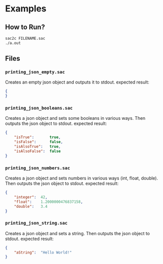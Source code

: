 # Examples
## How to Run?
```bash
sac2c FILENAME.sac
./a.out
```
## Files
### `printing_json_empty.sac`
Creates an empty json object and outputs it to stdout.
expected result:
```json
{
}
```

### `printing_json_booleans.sac`
Creates a json object and sets some booleans in various ways.
Then outputs the json object to stdout.
expected result:
```json
{
	"isTrue":		true,
	"isFalse":		false,
	"isAlsoTrue":	true,
	"isAlsoFalse":	false
}
```

### `printing_json_numbers.sac`
Creates a json object and sets numbers in various ways (int, float, double).
Then outputs the json object to stdout.
expected result:
```json
{
	"integer":	42,
	"float":	1.2000000476837158,
	"double":	3.4
}
```

### `printing_json_string.sac`
Creates a json object and sets a string.
Then outputs the json object to stdout.
expected result:
```json
{
	"aString":	"Hello World!"
}
```
